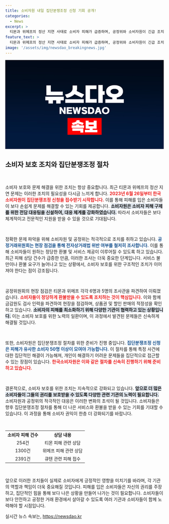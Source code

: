 ```yaml
---
title: 소비자원 내일 집단분쟁조정 신청 기회 공개!
categories:
  - News
excerpt: >
  티몬과 위메프의 정산 지연 사태로 소비자 피해가 급증하며, 공정위와 소비자원이 긴급 조치를 취했습니다. 26일부터는 집단분쟁조정 신청이 가능해지며, 피해자들의 조속한 구제를 위한 대응팀도 운영됩니다. 피해를 입은 소비자 여러분, 지금 바로 확인해보세요!
feature_text: >
  티몬과 위메프의 정산 지연 사태로 소비자 피해가 급증하며, 공정위와 소비자원이 긴급 조치를 취했습니다. 26일부터는 집단분쟁조정 신청이 가능해지며, 피해자들의 조속한 구제를 위한 대응팀도 운영됩니다. 피해를 입은 소비자 여러분, 지금 바로 확인해보세요!
image: '/assets/img/newsdao_breakingnews.jpg'
---
```


<p><img src="/assets/img/newsdao_breakingnews.jpg" alt="flaretime 속보" /></p>

<h2 data-ke-size="size26">소비자 보호 조치와 집단분쟁조정 절차</h2>

<p data-ke-size="size16">&nbsp;</p>

<p>소비자 보호와 문제 해결을 위한 조치는 항상 중요합니다. 최근 티몬과 위메프의 정산 지연 문제는 이러한 조치의 필요성을 다시금 느끼게 합니다. <b><span style="color: #ee2323;">2023년 6월 26일부터 한국소비자원이 집단분쟁조정 신청을 접수받기 시작합니다.</span></b> 이를 통해 피해를 입은 소비자들이 보다 손쉽게 문제를 해결할 수 있는 기회를 제공합니다. <b><span style="background-color: #21538527;">소비자원은 소비자 피해 구제를 위한 전담 대응팀을 신설하여, 대응 체계를 강화하였습니다.</span></b> 따라서 소비자들은 보다 체계적이고 전문적인 지원을 받을 수 있을 것으로 기대됩니다.</p>

<p data-ke-size="size16">&nbsp;</p>

<p>정확한 문제 파악을 위해 소비자원 및 공정위는 적극적으로 조치를 취하고 있습니다. <b><span style="color: #1a5490;">공정거래위원회는 현장 점검을 통해 전자상거래법 위반 여부를 철저히 조사합니다.</span></b> 이를 통해 소비자들이 원하는 정당한 환불 및 서비스 제공이 이루어질 수 있도록 하고 있습니다. 최근 피해 상담 건수가 급증한 만큼, 이러한 조사는 더욱 중요한 단계입니다. 서비스 불만이나 환불 요구가 늘어나고 있는 상황에서, 소비자 보호를 위한 구조적인 조치가 이어져야 한다는 점이 강조됩니다.</p>

<p data-ke-size="size16">&nbsp;</p>

<p>공정위원회의 현장 점검은 티몬과 위메프 각각 6명과 5명의 조사관을 파견하여 이뤄졌습니다. <b><span style="color: #ee2323;">소비자들이 정당하게 환불받을 수 있도록 조치하는 것이 핵심입니다.</span></b> 이와 함께 금감원도 검사 인력을 파견하여 현장을 점검하며, 상품권 및 할인 판매의 적정성을 확인하고 있습니다. <b><span style="background-color: #21538527;">소비자의 피해를 최소화하기 위해 다양한 기관이 협력하고 있는 상황입니다.</span></b> 이는 소비자 보호를 위한 노력의 일환이며, 이 과정에서 발견된 문제들은 신속하게 해결될 것입니다.</p>

<p data-ke-size="size16">&nbsp;</p>

<p>또한, 소비자원은 집단분쟁조정 절차를 위한 준비가 진행 중입니다. <b><span style="color: #1a5490;">집단분쟁조정 신청은 피해가 유사한 소비자 50명 이상이 모여야 가능합니다.</span></b> 이 절차를 통해 특정 사건에 대한 집단적인 해결이 가능해져, 개인이 해결하기 어려운 문제들을 집단적으로 접근할 수 있는 장점이 있습니다. <b><span style="color: #ee2323;">한국소비자원은 이와 같은 절차를 신속히 진행하기 위해 준비하고 있습니다.</span></b></p>

<p data-ke-size="size16">&nbsp;</p>

<p>결론적으로, 소비자 보호를 위한 조치는 지속적으로 강화되고 있습니다. <b><span style="background-color: #21538527;">앞으로 더 많은 소비자들이 그들의 권리를 보호받을 수 있도록 다양한 관련 기관의 노력이 필요합니다.</span></b> 소비자원과 공정위의 적극적인 대응은 이러한 변화의 초석이 될 것입니다. 소비자들은 향후 집단분쟁조정 절차를 통해 더 나은 서비스와 환불을 받을 수 있는 기회를 기대할 수 있습니다. 이 과정을 통해 소비자 권익이 한층 더 강화되기를 바랍니다.</p>

<p data-ke-size="size16">&nbsp;</p> 

<table style="width: 100%; border-collapse: collapse;">
<tr>
<td style="text-align: center; height: 17px;"><b>소비자 피해 건수</b></td>
<td style="text-align: center; height: 17px;"><b>상담 내용</b></td>
</tr>
<tr>
<td style="text-align: center; height: 17px;">254건</td>
<td style="text-align: center; height: 17px;">티몬 피해 관련 상담</td>
</tr>
<tr>
<td style="text-align: center; height: 17px;">1300건</td>
<td style="text-align: center; height: 17px;">위메프 피해 관련 상담</td>
</tr>
<tr>
<td style="text-align: center; height: 17px;">2391건</td>
<td style="text-align: center; height: 17px;">큐텐 관련 피해 접수</td>
</tr>
</table>

<p data-ke-size="size16">&nbsp;</p> 

<p>앞으로 이러한 조치들이 실제로 소비자에게 긍정적인 영향을 미치기를 바라며, 각 기관의 역할과 책임이 더욱 중요해질 것입니다. 피해를 입은 소비자들은 자신의 권리를 주장하고, 집단적인 힘을 통해 보다 나은 상황을 만들어 나가는 것이 필요합니다. 소비자들이 보다 안전하고 공정한 거래 환경에서 살아갈 수 있도록 여러 기관과 소비자들이 함께 노력해야 할 시점입니다.</p>
실시간 뉴스 속보는, <a href="https://newsdao.kr" rel="dofollow">https://newsdao.kr</a>



